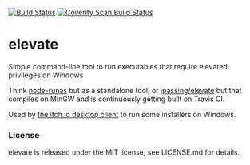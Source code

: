 
[![Build Status](https://travis-ci.org/itchio/elevate.svg)](https://travis-ci.org/itchio/elevate)
[![Coverity Scan Build Status](https://scan.coverity.com/projects/7034/badge.svg)](https://scan.coverity.com/projects/itchio-elevate)


# elevate

Simple command-line tool to run executables that require elevated
privileges on Windows

Think [node-runas][] but as a standalone tool, or [jpassing/elevate][]
but that compiles on MinGW and is continuously getting built on Travis CI.

[node-runas]: https://github.com/atom/node-runas
[jpassing/elevate]: https://github.com/jpassing/elevate

Used by [the itch.io desktop client][] to run some installers on
Windows.

[the itch.io desktop client]: https://github.com/itchio/itchio-app

### License

elevate is released under the MIT license, see LICENSE.md for details.
